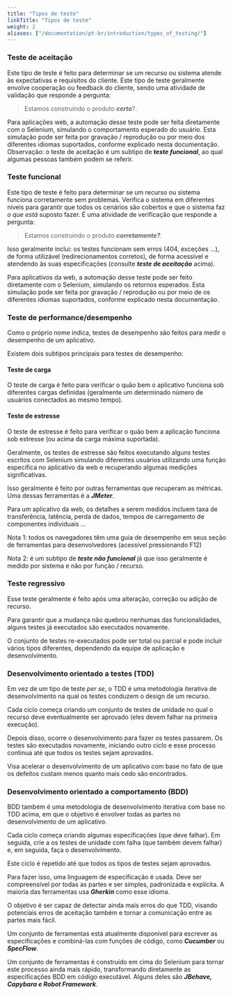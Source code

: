 ```yaml
---
title: "Tipos de teste"
linkTitle: "Tipos de teste"
weight: 2
aliases: ["/documentation/pt-br/introduction/types_of_testing/"]  
---
```


### Teste de aceitação
Este tipo de teste é feito para determinar se um recurso ou sistema
atende às expectativas e requisitos do cliente.
Este tipo de teste geralmente envolve
cooperação ou feedback do cliente, sendo uma atividade de validação que
responde a pergunta:
>Estamos construindo o produto **_certo_**?.

Para aplicações web, a automação desse teste pode ser feita
diretamente com o Selenium, simulando o comportamento esperado do usuário.
Esta simulação pode ser feita por gravação / reprodução ou por meio dos
diferentes idiomas suportados, conforme explicado nesta documentação.
Observação: o teste de aceitação é um subtipo de **_teste funcional_**,
ao qual algumas pessoas também podem se referir.
            
### Teste funcional
Este tipo de teste é feito para determinar se um
recurso ou sistema funciona corretamente sem problemas. Verifica
o sistema em diferentes níveis para garantir que todos os cenários
são cobertos e que o sistema faz _o que está_
suposto fazer. É uma atividade de verificação que
responde a pergunta:
>Estamos construindo o produto **_corretamente?_**.
             
Isso geralmente inclui: os testes funcionam sem erros
(404, exceções ...), de forma utilizável (redirecionamentos corretos),
de forma acessível e atendendo às suas especificações
(consulte **_teste de aceitação_** acima).

Para aplicativos da web, a automação desse teste pode ser
feito diretamente com o Selenium, simulando os retornos esperados.
Esta simulação pode ser feita por gravação / reprodução ou por meio de
os diferentes idiomas suportados, conforme explicado nesta documentação.

### Teste de performance/desempenho
Como o próprio nome indica, testes de desempenho são feitos
para medir o desempenho de um aplicativo.

Existem dois subtipos principais para testes de desempenho:

#### Teste de carga
O teste de carga é feito para verificar o quão bem o
aplicativo funciona sob diferentes cargas definidas
(geralmente um determinado número de usuários conectados ao mesmo tempo).

#### Teste de estresse
O teste de estresse é feito para verificar o quão bem
a aplicação funciona sob estresse (ou acima da carga máxima suportada).

Geralmente, os testes de estresse são feitos executando alguns
testes escritos com Selenium simulando diferentes usuários
utilizando uma função específica no aplicativo da web e
recuperando algumas medições significativas.

Isso geralmente é feito por outras ferramentas que recuperam as métricas.
Uma dessas ferramentas é a **_JMeter_**.

Para um aplicativo da web, os detalhes a serem medidos incluem
taxa de transferência, latência, perda de dados, tempos de carregamento de componentes individuais ...

Nota 1: todos os navegadores têm uma guia de desempenho em seus
seção de ferramentas para desenvolvedores (acessível pressionando F12)

Nota 2: é um subtipo de **_teste não funcional_**
já que isso geralmente é medido por sistema e não por função / recurso.
            
### Teste regressivo
Esse teste geralmente é feito após uma alteração, correção ou adição de recurso.

Para garantir que a mudança não quebrou nenhumas das
funcionalidades, alguns testes já executados são executados novamente.
            
O conjunto de testes re-executados pode ser total ou parcial
e pode incluir vários tipos diferentes, dependendo
da equipe de aplicação e desenvolvimento.
            
### Desenvolvimento orientado a testes (TDD)
Em vez de um tipo de teste _per se_, o TDD é uma metodologia iterativa de desenvolvimento na qual os testes conduzem o design de um recurso.

Cada ciclo começa criando um conjunto de testes de unidade no qual
o recurso deve eventualmente ser aprovado (eles devem falhar na primeira execução).

Depois disso, ocorre o desenvolvimento para fazer os testes passarem.
Os testes são executados novamente, iniciando outro ciclo
e esse processo continua até que todos os testes sejam aprovados.

Visa acelerar o desenvolvimento de um aplicativo
com base no fato de que os defeitos custam menos quanto mais cedo são encontrados.

### Desenvolvimento orientado a comportamento (BDD)
BDD também é uma metodologia de desenvolvimento iterativa
com base no TDD acima, em que o objetivo é envolver
todas as partes no desenvolvimento de um aplicativo.

Cada ciclo começa criando algumas especificações
(que deve falhar). Em seguida, crie a os testes de unidade com falha
(que também devem falhar) e, em seguida, faça o desenvolvimento.

Este ciclo é repetido até que todos os tipos de testes sejam aprovados.

Para fazer isso, uma linguagem de especificação é
usada. Deve ser compreensível por todas as partes e ser
simples, padronizada e explícita.
A maioria das ferramentas usa **_Gherkin_** como esse idioma.

O objetivo é ser capaz de detectar ainda mais erros
do que TDD, visando potenciais erros de aceitação
também e tornar a comunicação entre as partes mais fácil.

Um conjunto de ferramentas está atualmente disponível
para escrever as especificações e combiná-las com funções de código,
como **_Cucumber_** ou **_SpecFlow_**.

Um conjunto de ferramentas é construído em cima do Selenium para tornar este processo
ainda mais rápido, transformando diretamente as especificações BDD em
código executável.
Alguns deles são **_JBehave, Capybara e Robot Framework_**.
            

